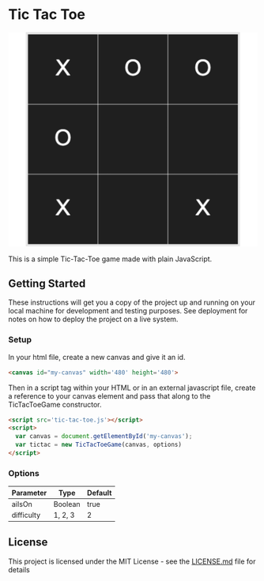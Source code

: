 # Tic Tac Toe

![Alt text](./img/tictac.png)

This is a simple Tic-Tac-Toe game made with plain JavaScript.

## Getting Started

These instructions will get you a copy of the project up and running on your local machine for development and testing purposes. See deployment for notes on how to deploy the project on a live system.

### Setup
In your html file, create a new canvas and give it an id.
```html
<canvas id="my-canvas" width='480' height='480'>
```
Then in a script tag within your HTML or in an external javascript file, create a reference to your canvas element and pass that along to the TicTacToeGame constructor.

```html
<script src='tic-tac-toe.js'></script>
<script>
  var canvas = document.getElementById('my-canvas');
  var tictac = new TicTacToeGame(canvas, options)
</script>
```

### Options

| Parameter  | Type    | Default |
|------------|---------|---------|
| aiIsOn     | Boolean | true    |
| difficulty | 1, 2, 3 | 2       |

## License

This project is licensed under the MIT License - see the [LICENSE.md](LICENSE.md) file for details
